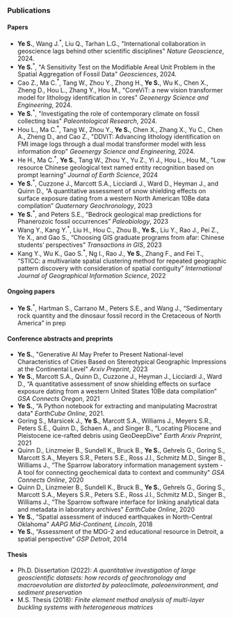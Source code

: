 ### Publications

#### Papers
- **Ye S.**, Wang J.<sup>*</sup>, Liu Q., Tarhan L.G., "International collaboration in geoscience lags behind other scientific disciplines" _Nature Geoscience_, 2024.
- **Ye S.**<sup>*</sup>, "A Sensitivity Test on the Modifiable Areal Unit Problem in the Spatial Aggregation of Fossil Data" _Geosciences_, 2024.
- Cao Z., Ma C.<sup>*</sup>, Tang W., Zhou Y., Zhong H., **Ye S.**, Wu K., Chen X., Zheng D., Hou L., Zhang Y., Hou M., "CoreViT: a new vision transformer model for lithology identification in cores" _Geoenergy Science and Engineering_, 2024.
- **Ye S.**<sup>*</sup>, "Investigating the role of contemporary climate on fossil collecting bias" _Paleontological Research_, 2024.
- Hou L., Ma C.<sup>*</sup>, Tang W., Zhou Y., **Ye S.**, Chen X., Zhang X., Yu C., Chen A., Zheng D., and Cao Z., "DDViT: Advancing lithology identification on FMI image logs through a dual modal transformer model with less information drop" _Geoenergy Science and Engineering_, 2024.
- He H., Ma C.<sup>*</sup>, **Ye S.**, Tang W., Zhou Y., Yu Z., Yi J., Hou L., Hou M., "Low resource Chinese geological text named entity recognition based on prompt learning" _Journal of Earth Science_, 2024
- **Ye S.**<sup>*</sup>, Cuzzone J., Marcott S.A., Licciardi J., Ward D., Heyman J., and Quinn D., “A quantitative assessment of snow shielding effects on surface exposure dating from a western North American 10Be data compilation” _Quaternary Geochronology_, 2023
- **Ye S.**<sup>*</sup>, and Peters S.E., “Bedrock geological map predictions for Phanerozoic fossil occurrences” _Paleobiology_, 2023
- Wang Y., Kang Y.<sup>*</sup>, Liu H., Hou C., Zhou B., **Ye S.**, Liu Y., Rao J., Pei Z., Ye X., and Gao S., “Choosing GIS graduate programs from afar: Chinese students’ perspectives” _Transactions in GIS_, 2023
- Kang Y., Wu K., Gao S.<sup>*</sup>, Ng I., Rao J., **Ye S.**, Zhang F., and Fei T., “STICC: a multivariate spatial clustering method for repeated geographic pattern discovery with consideration of spatial contiguity” _International Journal of Geographical Information Science_, 2022

#### Ongoing papers
- **Ye S.**<sup>*</sup>, Hartman S., Carrano M., Peters S.E., and Wang J., “Sedimentary rock quantity and the dinosaur fossil record in the Cretaceous of North America” in prep

#### Conference abstracts and preprints
- **Ye S.**, "Generative AI May Prefer to Present National-level Characteristics of Cities Based on Stereotypical Geographic Impressions at the Continental Level" _Arxiv Preprint_, 2023
- **Ye S.**, Marcott S.A., Quinn D., Cuzzone J., Heyman J., Licciardi J., Ward D., “A quantitative assessment of snow shielding effects on surface exposure dating from a western United States 10Be data compilation” _GSA Connects Oregon_, 2021
- **Ye S.**, “A Python notebook for extracting and manipulating Macrostrat data" _EarthCube Online_, 2021.
- Goring S., Marsicek J., **Ye S.**, Marcott S.A., Williams J., Meyers S.R., Peters S.E., Quinn D., Schaen A., and Singer B., “Locating Pliocene and Pleistocene ice-rafted debris using GeoDeepDive" _Earth Arxiv Preprint_, 2021
- Quinn D., Linzmeier B., Sundell K., Bruck B., **Ye S.**, Gehrels G., Goring S., Marcott S.A., Meyers S.R., Peters S.E., Ross J.I., Schmitz M.D., Singer B., Williams J., “The Sparrow laboratory information management system - A tool for connecting geochemical data to context and community" _GSA Connects Online_, 2020
- Quinn D., Linzmeier B., Sundell K., Bruck B., **Ye S.**, Gehrels G., Goring S., Marcott S.A., Meyers S.R., Peters S.E., Ross J.I., Schmitz M.D., Singer B., Williams J., “The Sparrow software interface for linking analytical data and metadata in laboratory archives" _EarthCube Online_, 2020
- **Ye S.**, “Spatial assessment of induced earthquakes in North-Central Oklahoma" _AAPG Mid-Continent, Lincoln_, 2018
- **Ye S.**, “Assessment of the MDG-2 and educational resource in Detroit, a spatial perspective" _GSP Detroit_, 2014

#### Thesis

-   Ph.D. Dissertation (2022): *A quantitative investigation of large geoscientific datasets: how records of geochronology and macroevolution are distorted by paleoclimate, paleoenvironment, and sediment preservation*
-   M.S. Thesis (2018): *Finite element method analysis of multi-layer buckling systems with heterogeneous matrices*
